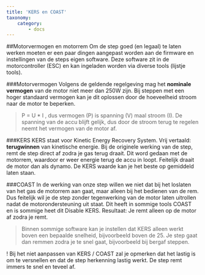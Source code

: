 ```yaml
---
title: 'KERS en COAST'
taxonomy:
    category:
        - docs
---
```


##Motorvermogen en motorrem
Om de step goed (en legaal) te laten werken moeten er een paar dingen aangepast worden aan de firmware en instellingen van de steps eigen software.
Deze software zit in de motorcontroller (ESC) en kan ingeladen worden via diverse tools (lijstje tools).

###Motorvermogen
Volgens de geldende regelgeving mag het **nominale vermogen** van de motor niet meer dan 250W zijn. Bij steppen met een hoger standaard vermogen kan je dit oplossen door de hoeveelheid stroom naar de motor te beperken.

> P = U * I , dus vermogen (P) is spanning (V) maal stroom (I). De spanning van de accu blijft gelijk, dus door de stroom terug te regelen neemt het vermogen van de motor af.

###KERS
KERS staat voor Kinetic Energy Recovery System. Vrij vertaald: **terugwinnen** van kinetische energie. 
Bij de originele werking van de step, remt de step direct af zodra je gas terug draait. Dit word gedaan met de motorrem, waardoor er weer energie terug de accu in loopt. Feitelijk draait de motor dan als dynamo. De KERS waarde kan je het beste op gemiddeld laten staan.

###COAST
In de werking van onze step willen we niet dat bij het loslaten van het gas de motorrem aan gaat, maar alleen bij het bedienen van de rem. Dus feitelijk wil je de step zonder tegenwerking van de motor laten uitrollen nadat de motorondersteuning uit staat. Dit heeft in sommige tools COAST en is sommige heet dit Disable KERS. 
Resultaat: Je remt alleen op de motor af zodra je remt.

> Binnen sommige software kan je instellen dat KERS alleen werkt boven een bepaalde snelheid, bijvoorbeeld boven de 25. Je step gaat dan remmen zodra je te snel gaat, bijvoorbeeld bij bergaf steppen.

! Bij het niet aanpassen van KERS / COAST zal je opmerken dat het lastig is om te versnellen en dat de step herkenning lastig werkt. De step remt immers te snel en teveel af.